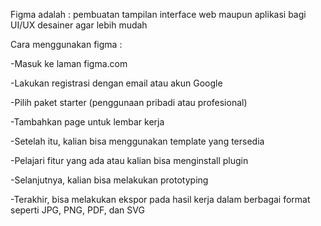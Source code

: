 Figma adalah : pembuatan tampilan interface web maupun aplikasi bagi UI/UX desainer agar lebih mudah

Cara menggunakan figma :

-Masuk ke laman figma.com

-Lakukan registrasi dengan email atau akun Google


-Pilih paket starter (penggunaan pribadi atau profesional)

-Tambahkan page untuk lembar kerja

-Setelah itu, kalian bisa menggunakan template yang tersedia

-Pelajari fitur yang ada atau kalian bisa menginstall plugin

-Selanjutnya, kalian bisa melakukan prototyping

-Terakhir, bisa melakukan ekspor pada hasil kerja dalam berbagai format seperti JPG, PNG, PDF, dan SVG
